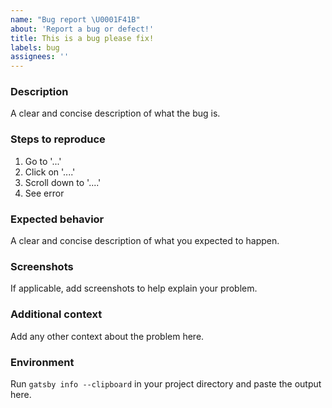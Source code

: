 ```yaml
---
name: "Bug report \U0001F41B"
about: 'Report a bug or defect!'
title: This is a bug please fix!
labels: bug
assignees: ''
---
```


<!-- Please fill out each section below, otherwise, your issue will be closed. This info allows Gatsby maintainers to diagnose (and fix!) your issue as quickly as possible.

** Check for existing issues**
 Before opening a new issue, please search existing issues: https://github.com/newrelic/docs-website/issues -->

### Description

A clear and concise description of what the bug is.

### Steps to reproduce

1. Go to '...'
2. Click on '....'
3. Scroll down to '....'
4. See error

### Expected behavior

A clear and concise description of what you expected to happen.

### Screenshots

If applicable, add screenshots to help explain your problem.

### Additional context

Add any other context about the problem here.

### Environment

Run `gatsby info --clipboard` in your project directory and paste the output here.
